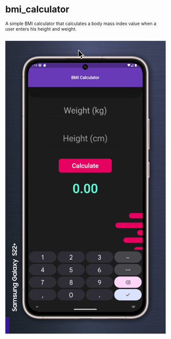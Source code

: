 # bmi_calculator

A simple BMI calculator that calculates a body mass index value when a user enters his height and weight.

## ![Demo](Demo.gif)
